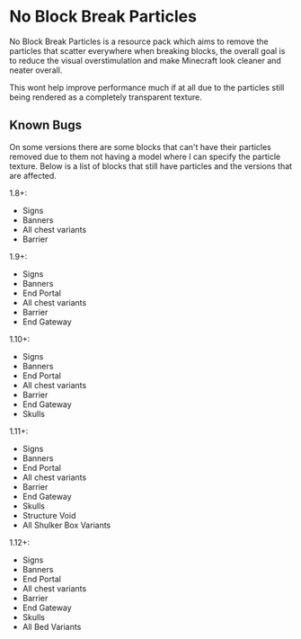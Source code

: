 # No Block Break Particles
No Block Break Particles is a resource pack which aims to remove the particles that scatter everywhere when breaking blocks, the overall goal is to reduce the visual overstimulation and make Minecraft look cleaner and neater overall.

This wont help improve performance much if at all due to the particles still being rendered as a completely transparent texture.

## Known Bugs
On some versions there are some blocks that can't have their particles removed due to them
not having a model where I can specify the particle texture.
Below is a list of blocks that still have particles and the versions that are affected.

1.8+:
 - Signs
 - Banners
 - All chest variants
 - Barrier

1.9+:
 - Signs
 - Banners
 - End Portal
 - All chest variants
 - Barrier
 - End Gateway

1.10+:
 - Signs
 - Banners
 - End Portal
 - All chest variants
 - Barrier
 - End Gateway
 - Skulls

1.11+:
 - Signs
 - Banners
 - End Portal
 - All chest variants
 - Barrier
 - End Gateway
 - Skulls
 - Structure Void
 - All Shulker Box Variants

1.12+:
 - Signs
 - Banners
 - End Portal
 - All chest variants
 - Barrier
 - End Gateway
 - Skulls
 - All Bed Variants
